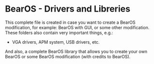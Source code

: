 BearOS - Drivers and Libreries
==============================

This complete file is created in case you want to create a BearOS modification, for example: BearOS with GUI, or some other modification. These folders also contain very important things, e.g.:

- VGA drivers, APM system, USB drivers, etc.

And also, a complete BearOS library that allows you to create your own BearOS or some BearOS modification (with credits to BearOS).

